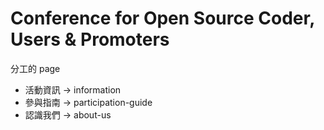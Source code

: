 
# Conference for Open Source Coder, Users & Promoters

分工的 page
- 活動資訊 -> information
- 參與指南 -> participation-guide
- 認識我們 -> about-us

<!-- TODO -->